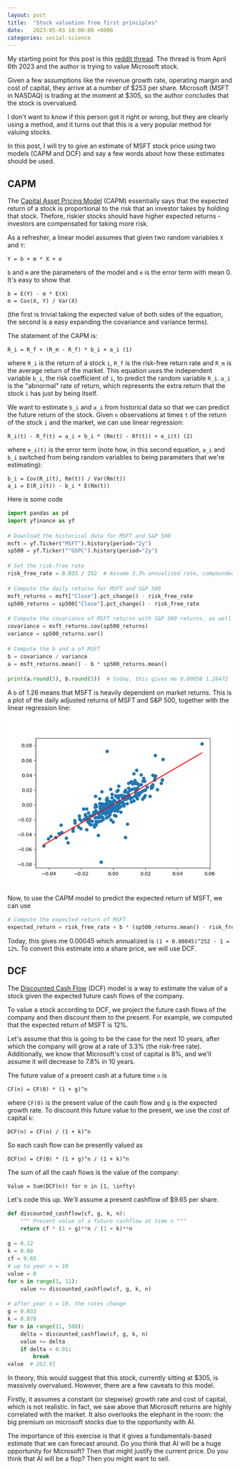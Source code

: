 ```yaml
---
layout: post
title:  "Stock valuation from first principles"
date:   2023-05-03 10:00:00 +0000
categories: social-science
---
```


My starting point for this post is this [reddit thread](https://www.reddit.com/r/ValueInvesting/comments/12e0bpa/microsoft_corporation_msft_valuation_the_big_tech/). 
The thread is from April 6th 2023 and the author is trying to value Microsoft stock.

Given a few assumptions like the revenue growth rate, operating margin and cost of capital, they arrive at a number
of $253 per share. 
Microsoft (MSFT in NASDAQ) is trading at the moment at $305, so the author concludes that the stock is overvalued.

I don't want to know if this person got it right or wrong, but they are clearly using a method, and it turns out
that this is a very popular method for valuing stocks.

In this post, I will try to give an estimate of MSFT stock price using two models (CAPM and DCF) and say a few words
about how these estimates should be used.

## CAPM

The [Capital Asset Pricing Model](https://en.wikipedia.org/wiki/Capital_asset_pricing_model) (CAPM) essentially
says that the expected return of a stock is proportional to the risk that an investor takes by holding that stock.
Thefore, riskier stocks should have higher expected returns - investors are compensated for taking more risk.

As a refresher, a linear model assumes that given two random variables `X` and `Y`:

```
Y = b + m * X + e
```

`b` and `m` are the parameters of the model and `e` is the error term with mean 0.
It's easy to show that

```
b = E(Y) - m * E(X)
m = Cov(X, Y) / Var(X)
```

(the first is trivial taking the expected value of both sides of the equation, the second is a easy 
expanding the covariance and variance terms).

The statement of the CAPM is:

```
R_i = R_f + (R_m - R_f) * b_i + a_i (1)
```

where `R_i` is the return of a stock `i`, `R_f` is the risk-free return rate and `R_m` is the average return of the market. 
This equation uses the independent variable `b_i`, the risk coefficient of `i`, to predict the random variable `R_i`.
`a_i` is the "abnormal" rate of return, which represents the extra return that the stock `i` has just by being itself.

We want to estimate `b_i` and `a_i` from historical data so that we can predict the future return of the stock.
Given `n` observations at times `t` of the return of the stock `i` and the market, we can use linear regression:

```
R_i(t) - R_f(t) = a_i + b_i * (Rm(t) - Rf(t)) + e_i(t) (2)
```

where `e_i(t)` is the error term (note how, in this second equation, `a_i` and `b_i` switched from being random variables to being parameters that we're estimating):

```
b_i = Cov(R_i(t), Rm(t)) / Var(Rm(t))
a_i = E(R_i(t)) - b_i * E(Rm(t))
```

Here is some code

```python
import pandas as pd
import yfinance as yf

# Download the historical data for MSFT and S&P 500
msft = yf.Ticker("MSFT").history(period="2y")
sp500 = yf.Ticker("^GSPC").history(period="2y")

# Set the risk-free rate
risk_free_rate = 0.033 / 252  # Assume 3.3% annualized rate, compounded daily

# Compute the daily returns for MSFT and S&P 500
msft_returns = msft["Close"].pct_change() - risk_free_rate
sp500_returns = sp500["Close"].pct_change() - risk_free_rate

# Compute the covariance of MSFT returns with S&P 500 returns, as well as the variance of S&P 500 returns
covariance = msft_returns.cov(sp500_returns)
variance = sp500_returns.var()

# Compute the b and a of MSFT
b = covariance / variance  
a = msft_returns.mean() - b * sp500_returns.mean()

print(a.round(5), b.round(5))  # today, this gives me 0.00058 1.26472
```

A `b` of 1.26 means that MSFT is heavily dependent on market returns. This is a plot of the daily adjusted returns of MSFT and S&P 500,
together with the linear regression line:

![MSFT and S&P 500 returns](/assets/msft_sp500_returns.png)

Now, to use the CAPM model to predict the expected return of MSFT, we can use

```python
# Compute the expected return of MSFT
expected_return = risk_free_rate + b * (sp500_returns.mean() - risk_free_rate) + a 
```

Today, this gives me 0.00045 which annualized is `(1 + 0.00045)^252 - 1 = 12%`. 
To convert this estimate into a share price, we will use DCF.

## DCF

The [Discounted Cash Flow](https://en.wikipedia.org/wiki/Discounted_cash_flow) (DCF) model is a way to estimate the value of a stock given 
the expected future cash flows of the company. 

To value a stock according to DCF, we project the future cash flows of the company and then discount them to the present. 
For example, we computed that the expected return of MSFT is 12%. 

Let's assume that this is going to be the case for the next 10 years, 
after which the company will grow at a rate of 3.3% (the risk-free rate).
Additionally, we know that Microsoft's cost of capital is 8%, and we'll assume 
it will decrease to 7.8% in 10 years. 

The future value of a present cash at a future time `n` is

```
CF(n) = CF(0) * (1 + g)^n
```

where `CF(0)` is the present value of the cash flow and `g` is the expected growth rate.
To discount this future value to the present, we use the cost of capital `k`:

```
DCF(n) = CF(n) / (1 + k)^n
```

So each cash flow can be presently valued as

```
DCF(n) = CF(0) * (1 + g)^n / (1 + k)^n
```

The sum of all the cash flows is the value of the company:

```
Value = Sum(DCF(n)) for n in [1, \infty)
```

Let's code this up.
We'll assume a present cashflow of $9.65 per share.

```python
def discounted_cashflow(cf, g, k, n):
    """ Present value of a future cashflow at time n """
    return cf * (1 + g)**n / (1 + k)**n

g = 0.12
k = 0.08
cf = 9.65
# up to year n = 10
value = 0
for n in range(1, 11):
    value += discounted_cashflow(cf, g, k, n)

# after year n = 10, the rates change
g = 0.033
k = 0.078
for n in range(11, 500):
    delta = discounted_cashflow(cf, g, k, n)
    value += delta
    if delta < 0.01:
        break
value  # 262.91
```

In theory, this would suggest that this stock, currently sitting at $305, is 
massively overvalued. However, there are a few caveats to this model.

Firstly, it assumes a constant (or stepwise) growth rate and 
cost of capital, which is not realistic. In fact, we saw above that
Microsoft returns are highly correlated with the market.
It also overlooks the elephant in the room: the big premium on microsoft stocks
due to the opportunity with AI. 

The importance of this exercise is that it gives a fundamentals-based estimate 
that we can forecast around. Do you think that AI will be a huge opportunity
for Microsoft? Then that might justify the current price. Do you think that
AI will be a flop? Then you might want to sell.
